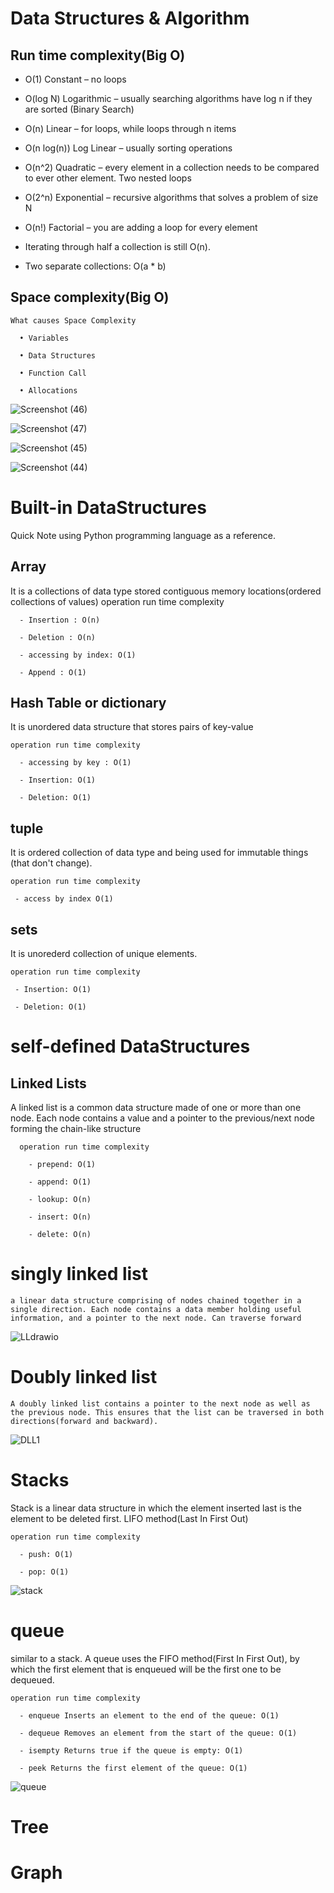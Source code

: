 # Data Structures & Algorithm
## Run time complexity(Big O)
- O(1) Constant – no loops

- O(log N) Logarithmic – usually searching algorithms have log n if they are sorted (Binary Search)

- O(n) Linear – for loops, while loops through n items

- O(n log(n)) Log Linear – usually sorting operations

- O(n^2) Quadratic – every element in a collection needs to be compared to ever other element. Two nested loops
                     
- O(2^n) Exponential – recursive algorithms that solves a problem of size N

- O(n!) Factorial – you are adding a loop for every element

- Iterating through half a collection is still O(n). 

- Two separate collections: O(a * b)
## Space complexity(Big O)
    What causes Space Complexity
    
      • Variables
      
      • Data Structures
      
      • Function Call
      
      • Allocations

![Screenshot (46)](https://github.com/FordPipatkittikul/DataStructures/assets/121902625/792770f3-572f-4683-b056-8331ea22f59b)

![Screenshot (47)](https://github.com/FordPipatkittikul/DataStructures/assets/121902625/1552f166-7265-4e17-b74d-4edd7f62b59c)

![Screenshot (45)](https://github.com/FordPipatkittikul/DataStructures/assets/121902625/f1fad31b-62da-41c2-8fcd-c684f5558578)

![Screenshot (44)](https://github.com/FordPipatkittikul/DataStructures/assets/121902625/3f47a8e9-65bf-4d1d-9ed7-9ed6ee667090)
# Built-in DataStructures
Quick Note using Python programming language as a reference.
## Array
  It is a collections of data type stored contiguous memory locations(ordered collections of values)
    operation run time complexity
    
      - Insertion : O(n)
      
      - Deletion : O(n)
      
      - accessing by index: O(1)
      
      - Append : O(1)
## Hash Table or dictionary
  It is unordered data structure that stores pairs of key-value
  
    operation run time complexity
    
      - accessing by key : O(1)
      
      - Insertion: O(1)
      
      - Deletion: O(1)
## tuple
   It is ordered collection of data type and being used for immutable things (that don't change).
     
    operation run time complexity
    
     - access by index O(1)
## sets
  It is unorederd collection of unique elements.
    
    operation run time complexity
    
     - Insertion: O(1)
     
     - Deletion: O(1)
# self-defined DataStructures
## Linked Lists
  A linked list is a common data structure made of one or more than one node. Each node contains a value and a pointer to the previous/next node forming the chain-like structure

      operation run time complexity
      
        - prepend: O(1)
        
        - append: O(1)
        
        - lookup: O(n)
        
        - insert: O(n)
        
        - delete: O(n)
  # singly linked list
    a linear data structure comprising of nodes chained together in a single direction. Each node contains a data member holding useful information, and a pointer to the next node. Can traverse forward
![LLdrawio](https://github.com/FordPipatkittikul/DataStructures/assets/121902625/c0f2bf7c-4bd4-4878-b4f3-e765db6f4663)
  # Doubly linked list
    A doubly linked list contains a pointer to the next node as well as the previous node. This ensures that the list can be traversed in both directions(forward and backward).
![DLL1](https://github.com/FordPipatkittikul/DataStructures/assets/121902625/c97331b9-276d-4993-8b41-6119e6a8e53e)
# Stacks
  Stack is a linear data structure in which the element inserted last is the element to be deleted first. LIFO method(Last In First Out)

    operation run time complexity
    
      - push: O(1)
      
      - pop: O(1)
  
![stack](https://github.com/FordPipatkittikul/DataStructures/assets/121902625/ad9f7fd7-20cd-4683-8419-e3e8db5b82c9)
# queue
  similar to a stack. A queue uses the FIFO method(First In First Out), by which the first element that is enqueued will be the first one to be dequeued.
      
    operation run time complexity
    
      - enqueue Inserts an element to the end of the queue: O(1)
      
      - dequeue Removes an element from the start of the queue: O(1)
      
      - isempty Returns true if the queue is empty: O(1)
      
      - peek Returns the first element of the queue: O(1)

![queue](https://github.com/FordPipatkittikul/DataStructures/assets/121902625/d784d191-5ac8-4a45-93a6-34d86ab1feb8)
# Tree
# Graph




        


    


